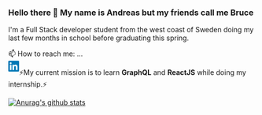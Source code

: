 ### Hello there 👋 My name is Andreas but my friends call me Bruce


I'm a Full Stack developer student from the west coast of Sweden doing my last few months in school before graduating this spring.

 📫 How to reach me: ... <br/>
 <a href="https://www.linkedin.com/in/andreas-brochs-367653153/">
  <img align="left" alt="Andreas LinkedIN" width="22px" src="https://github.com/AndreasBrochs/AndreasBrochs/blob/abc7b904a4f7189f0e422ed73617852346dad9ea/assets/linkedin.svg" />
</a>


⚡My current mission is to learn **GraphQL** and **ReactJS** while doing my internship.⚡

[![Anurag's github stats](https://github-readme-stats.vercel.app/api?theme=react&username=andreasbrochs)](https://github.com/anuraghazra/github-readme-stats)



<!--
**AndreasBrochs/AndreasBrochs** is a ✨ _special_ ✨ repository because its `README.md` (this file) appears on your GitHub profile.

Here are some ideas to get you started:

- 🔭 I’m currently working on ...
- 🌱 I’m currently learning ...
- 👯 I’m looking to collaborate on ...
- 🤔 I’m looking for help with ...
- 💬 Ask me about ...
- 📫 How to reach me: ...
- 😄 Pronouns: ...
- ⚡ Fun fact: ...
-->
